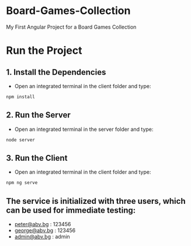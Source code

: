 # Board-Games-Collection
My First Angular Project for a Board Games Collection

# Run the Project

## 1. Install the Dependencies
- Open an integrated terminal in the client folder and type:

```sh
npm install

```

## 2. Run the Server
- Open an integrated terminal in the server folder and type:

```sh
node server

```

## 3. Run the Client
- Open an integrated terminal in the client folder and type:

```sh
npm ng serve

```
## The service is initialized with three users, which can be used for immediate testing:

- peter@abv.bg : 123456
- george@abv.bg : 123456
- admin@abv.bg : admin
